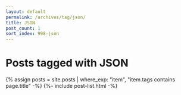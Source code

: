 ```yaml
---
layout: default
permalink: /archives/tag/json/
title: JSON
post_count: 1
sort_index: 998-json
---
```

<h1 class="page-heading">Posts tagged with JSON</h1>
{% assign posts = site.posts | where_exp: "item", "item.tags contains page.title" -%}
{%- include post-list.html -%}
